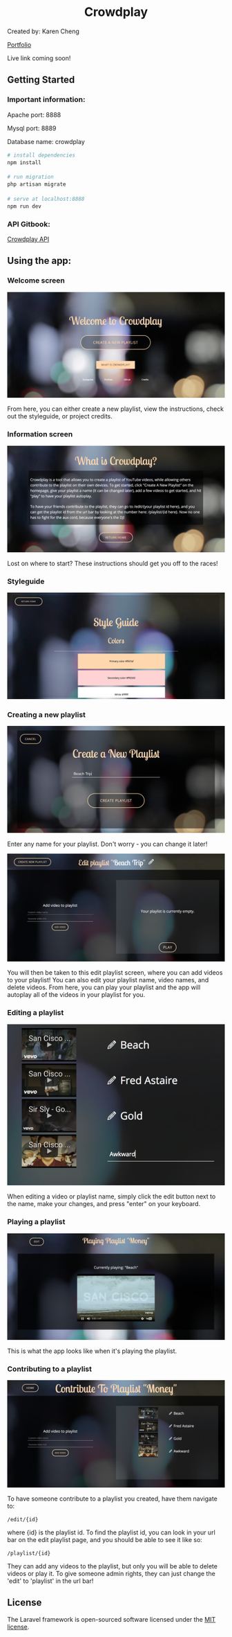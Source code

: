 <h1 align="center">Crowdplay</h1>

Created by: Karen Cheng

<a href="http://karenscheng.com">Portfolio</a>

Live link coming soon!

## Getting Started

### Important information:

Apache port: 8888

Mysql port: 8889

Database name: crowdplay

``` bash
# install dependencies
npm install

# run migration
php artisan migrate

# serve at localhost:8888
npm run dev

```
### API Gitbook:

<a href="https://karenscheng.gitbooks.io/crowdplay/content/">Crowdplay API</a>

## Using the app:

### Welcome screen

![alt-tag](https://github.com/karenscheng/laravel-project4/blob/master/public/homepage.png)

From here, you can either create a new playlist, view the instructions, check out the styleguide, or project credits.

### Information screen

![alt-tag](https://github.com/karenscheng/laravel-project4/blob/master/public/info.png)

Lost on where to start? These instructions should get you off to the races!

### Styleguide

![alt-tag](https://github.com/karenscheng/laravel-project4/blob/master/public/styleguide.png)

### Creating a new playlist

![alt-tag](https://github.com/karenscheng/laravel-project4/blob/master/public/newplaylist.png)

Enter any name for your playlist. Don't worry - you can change it later!

![alt-tag](https://github.com/karenscheng/laravel-project4/blob/master/public/editplaylist.png)

You will then be taken to this edit playlist screen, where you can add videos to your playlist! You can also edit your playlist name, video names, and delete videos. From here, you can play your playlist and the app will autoplay all of the videos in your playlist for you.

### Editing a playlist

![alt-tag](https://github.com/karenscheng/laravel-project4/blob/master/public/editvideoname.png)

When editing a video or playlist name, simply click the edit button next to the name, make your changes, and press "enter" on your keyboard.

### Playing a playlist

![alt-tag](https://github.com/karenscheng/laravel-project4/blob/master/public/playing.png)

This is what the app looks like when it's playing the playlist.

### Contributing to a playlist

![alt-tag](https://github.com/karenscheng/laravel-project4/blob/master/public/contribute.png)

To have someone contribute to a playlist you created, have them navigate to: 

```
/edit/{id}
```

where {id} is the playlist id. To find the playlist id, you can look in your url bar on the edit playlist page, and you should be able to see it like so:

```
/playlist/{id}
```

They can add any videos to the playlist, but only you will be able to delete videos or play it. To give someone admin rights, they can just change the 'edit' to 'playlist' in the url bar!

## License

The Laravel framework is open-sourced software licensed under the [MIT license](http://opensource.org/licenses/MIT).
